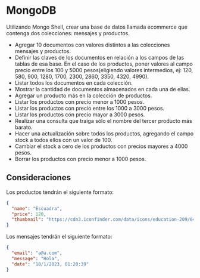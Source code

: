 # MongoDB

Utilizando Mongo Shell, crear una base de datos llamada ecommerce que contenga dos colecciones: mensajes y productos.

- Agregar 10 documentos con valores distintos a las colecciones mensajes y productos.
- Definir las claves de los documentos en relación a los campos de las tablas de esa base. En el caso de los productos, poner valores al campo precio entre los 100 y 5000 pesos(eligiendo valores intermedios, ej: 120, 580, 900, 1280, 1700, 2300, 2860, 3350, 4320, 4990).
- Listar todos los documentos en cada colección.
- Mostrar la cantidad de documentos almacenados en cada una de ellas.
- Agregar un producto más en la colección de productos.
- Listar los productos con precio menor a 1000 pesos.
- Listar los productos con precio entre los 1000 a 3000 pesos.
- Listar los productos con precio mayor a 3000 pesos.
- Realizar una consulta que traiga sólo el nombre del tercer producto más barato.
- Hacer una actualización sobre todos los productos, agregando el campo stock a todos ellos con un valor de 100.
- Cambiar el stock a cero de los productos con precios mayores a 4000 pesos.
- Borrar los productos con precio menor a 1000 pesos.

## Consideraciones

Los productos tendrán el siguiente formato:

```json
{
  "name": "Escuadra",
  "price": 120,
  "thumbnail": "https://cdn3.iconfinder.com/data/icons/education-209/64/ruler-triangle-stationary-school-256.png"
}
```

Los mensajes tendrán el siguiente formato:

```json
{
  "email": "a@a.com",
  "message": "Hola",
  "date": "18/1/2023, 01:20:39"
}
```
